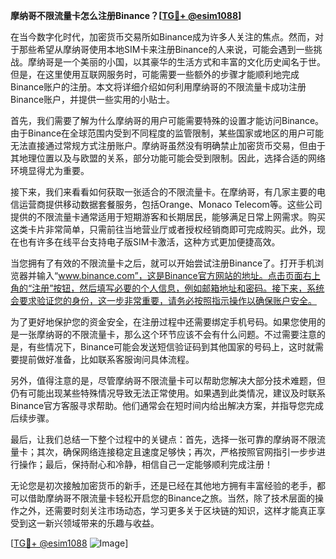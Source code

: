 **摩纳哥不限流量卡怎么注册Binance？[[TG💪+ @esim1088](https://t.me/s/esim1088)]**

在当今数字化时代，加密货币交易所如Binance成为许多人关注的焦点。然而，对于那些希望从摩纳哥使用本地SIM卡来注册Binance的人来说，可能会遇到一些挑战。摩纳哥是一个美丽的小国，以其豪华的生活方式和丰富的文化历史闻名于世。但是，在这里使用互联网服务时，可能需要一些额外的步骤才能顺利地完成Binance账户的注册。本文将详细介绍如何利用摩纳哥的不限流量卡成功注册Binance账户，并提供一些实用的小贴士。

首先，我们需要了解为什么摩纳哥的用户可能需要特殊的设置才能访问Binance。由于Binance在全球范围内受到不同程度的监管限制，某些国家或地区的用户可能无法直接通过常规方式注册账户。摩纳哥虽然没有明确禁止加密货币交易，但由于其地理位置以及与欧盟的关系，部分功能可能会受到限制。因此，选择合适的网络环境显得尤为重要。

接下来，我们来看看如何获取一张适合的不限流量卡。在摩纳哥，有几家主要的电信运营商提供移动数据套餐服务，包括Orange、Monaco Telecom等。这些公司提供的不限流量卡通常适用于短期游客和长期居民，能够满足日常上网需求。购买这类卡片非常简单，只需前往当地营业厅或者授权经销商即可完成购买。此外，现在也有许多在线平台支持电子版SIM卡激活，这种方式更加便捷高效。

当您拥有了有效的不限流量卡之后，就可以开始尝试注册Binance了。打开手机浏览器并输入“www.binance.com”，这是Binance官方网站的地址。点击页面右上角的“注册”按钮，然后填写必要的个人信息，例如邮箱地址和密码。接下来，系统会要求验证您的身份，这一步非常重要，请务必按照指示操作以确保账户安全。

为了更好地保护您的资金安全，在注册过程中还需要绑定手机号码。如果您使用的是一张摩纳哥的不限流量卡，那么这个环节应该不会有什么问题。不过需要注意的是，有些情况下，Binance可能会发送短信验证码到其他国家的号码上，这时就需要提前做好准备，比如联系客服询问具体流程。

另外，值得注意的是，尽管摩纳哥不限流量卡可以帮助您解决大部分技术难题，但仍有可能出现某些特殊情况导致无法正常使用。如果遇到此类情况，建议及时联系Binance官方客服寻求帮助。他们通常会在短时间内给出解决方案，并指导您完成后续步骤。

最后，让我们总结一下整个过程中的关键点：首先，选择一张可靠的摩纳哥不限流量卡；其次，确保网络连接稳定且速度足够快；再次，严格按照官网指引一步步进行操作；最后，保持耐心和冷静，相信自己一定能够顺利完成注册！

无论您是初次接触加密货币的新手，还是已经在其他地方拥有丰富经验的老手，都可以借助摩纳哥不限流量卡轻松开启您的Binance之旅。当然，除了技术层面的操作之外，还需要时刻关注市场动态，学习更多关于区块链的知识，这样才能真正享受到这一新兴领域带来的乐趣与收益。

[[TG💪+ @esim1088](https://t.me/s/esim1088) ![Image](https://i.postimg.cc/4NQfJmqS/Snipaste-2025-05-13-00-14-12.png)]